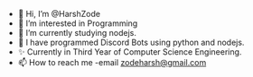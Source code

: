 - 👋 Hi, I’m @HarshZode
- 👀 I’m interested in Programming
- 🌱 I’m currently studying nodejs.
- 👑 I have programmed Discord Bots using python and nodejs.
- ✨ Currently in Third Year of Computer Science Engineering.
- 📫 How to reach me -email zodeharsh@gmail.com


<!---
HarshZode/HarshZode is a ✨ special ✨ repository because its `README.md` (this file) appears on your GitHub profile.
You can click the Preview link to take a look at your changes.
--->
